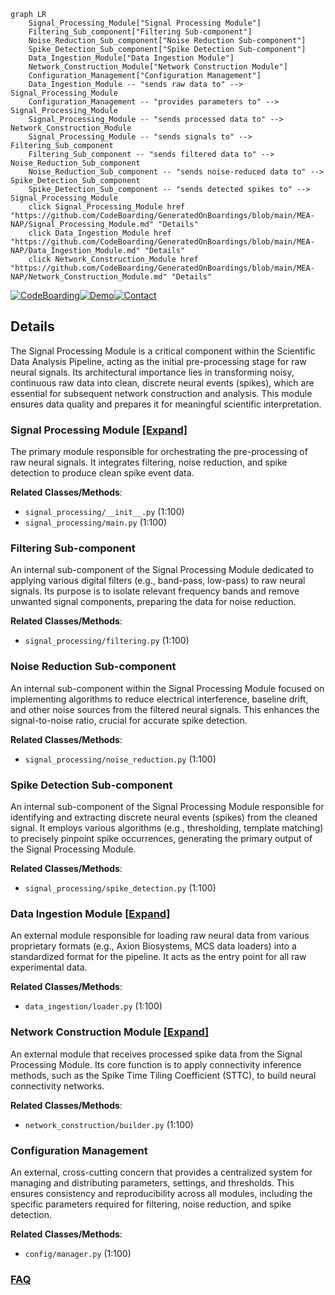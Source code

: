 ```mermaid
graph LR
    Signal_Processing_Module["Signal Processing Module"]
    Filtering_Sub_component["Filtering Sub-component"]
    Noise_Reduction_Sub_component["Noise Reduction Sub-component"]
    Spike_Detection_Sub_component["Spike Detection Sub-component"]
    Data_Ingestion_Module["Data Ingestion Module"]
    Network_Construction_Module["Network Construction Module"]
    Configuration_Management["Configuration Management"]
    Data_Ingestion_Module -- "sends raw data to" --> Signal_Processing_Module
    Configuration_Management -- "provides parameters to" --> Signal_Processing_Module
    Signal_Processing_Module -- "sends processed data to" --> Network_Construction_Module
    Signal_Processing_Module -- "sends signals to" --> Filtering_Sub_component
    Filtering_Sub_component -- "sends filtered data to" --> Noise_Reduction_Sub_component
    Noise_Reduction_Sub_component -- "sends noise-reduced data to" --> Spike_Detection_Sub_component
    Spike_Detection_Sub_component -- "sends detected spikes to" --> Signal_Processing_Module
    click Signal_Processing_Module href "https://github.com/CodeBoarding/GeneratedOnBoardings/blob/main/MEA-NAP/Signal_Processing_Module.md" "Details"
    click Data_Ingestion_Module href "https://github.com/CodeBoarding/GeneratedOnBoardings/blob/main/MEA-NAP/Data_Ingestion_Module.md" "Details"
    click Network_Construction_Module href "https://github.com/CodeBoarding/GeneratedOnBoardings/blob/main/MEA-NAP/Network_Construction_Module.md" "Details"
```

[![CodeBoarding](https://img.shields.io/badge/Generated%20by-CodeBoarding-9cf?style=flat-square)](https://github.com/CodeBoarding/CodeBoarding)[![Demo](https://img.shields.io/badge/Try%20our-Demo-blue?style=flat-square)](https://www.codeboarding.org/demo)[![Contact](https://img.shields.io/badge/Contact%20us%20-%20contact@codeboarding.org-lightgrey?style=flat-square)](mailto:contact@codeboarding.org)

## Details

The Signal Processing Module is a critical component within the Scientific Data Analysis Pipeline, acting as the initial pre-processing stage for raw neural signals. Its architectural importance lies in transforming noisy, continuous raw data into clean, discrete neural events (spikes), which are essential for subsequent network construction and analysis. This module ensures data quality and prepares it for meaningful scientific interpretation.

### Signal Processing Module [[Expand]](./Signal_Processing_Module.md)
The primary module responsible for orchestrating the pre-processing of raw neural signals. It integrates filtering, noise reduction, and spike detection to produce clean spike event data.


**Related Classes/Methods**:

- `signal_processing/__init__.py` (1:100)
- `signal_processing/main.py` (1:100)


### Filtering Sub-component
An internal sub-component of the Signal Processing Module dedicated to applying various digital filters (e.g., band-pass, low-pass) to raw neural signals. Its purpose is to isolate relevant frequency bands and remove unwanted signal components, preparing the data for noise reduction.


**Related Classes/Methods**:

- `signal_processing/filtering.py` (1:100)


### Noise Reduction Sub-component
An internal sub-component within the Signal Processing Module focused on implementing algorithms to reduce electrical interference, baseline drift, and other noise sources from the filtered neural signals. This enhances the signal-to-noise ratio, crucial for accurate spike detection.


**Related Classes/Methods**:

- `signal_processing/noise_reduction.py` (1:100)


### Spike Detection Sub-component
An internal sub-component of the Signal Processing Module responsible for identifying and extracting discrete neural events (spikes) from the cleaned signal. It employs various algorithms (e.g., thresholding, template matching) to precisely pinpoint spike occurrences, generating the primary output of the Signal Processing Module.


**Related Classes/Methods**:

- `signal_processing/spike_detection.py` (1:100)


### Data Ingestion Module [[Expand]](./Data_Ingestion_Module.md)
An external module responsible for loading raw neural data from various proprietary formats (e.g., Axion Biosystems, MCS data loaders) into a standardized format for the pipeline. It acts as the entry point for all raw experimental data.


**Related Classes/Methods**:

- `data_ingestion/loader.py` (1:100)


### Network Construction Module [[Expand]](./Network_Construction_Module.md)
An external module that receives processed spike data from the Signal Processing Module. Its core function is to apply connectivity inference methods, such as the Spike Time Tiling Coefficient (STTC), to build neural connectivity networks.


**Related Classes/Methods**:

- `network_construction/builder.py` (1:100)


### Configuration Management
An external, cross-cutting concern that provides a centralized system for managing and distributing parameters, settings, and thresholds. This ensures consistency and reproducibility across all modules, including the specific parameters required for filtering, noise reduction, and spike detection.


**Related Classes/Methods**:

- `config/manager.py` (1:100)




### [FAQ](https://github.com/CodeBoarding/GeneratedOnBoardings/tree/main?tab=readme-ov-file#faq)